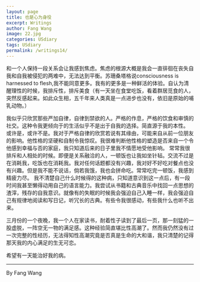 ```yaml
---
layout: page
title: 也是心为身役
excerpt: Writings
author: Fang Wang
image: 22.jpg
categories: USdiary
tags: USdiary
permalink: /writings14/
---
```




和一个人保持一段关系会让我感到焦虑。焦虑的根源大概是我会一直徘徊在丧失自我和自我被侵犯的两难中，无法达到平衡。苏珊桑塔格说consciousness is harnessed to flesh,我不能同意更多。我有的更多是一种鲜活的体验。自认为清醒理性的时候，我排斥性，排斥美食（有一天坐在食堂吃饭，看着群居觅食的人，突然反感起来。如此众生相，五千年来人类真是一点进步也没有，依旧是原始的哺乳动物。）

我似乎只欣赏那些严加自律，自律到禁欲的人。严格的作息，严格的饮食和审慎的社交。这种令我更倾向于的生活似乎不是出于自我的选择。简直源于我的本性。
或许是，或许不是。我对于严格自律的欣赏若说有其缘由，可能来自从前一位朋友的影响。他性格的坚硬和自制令我惊叹。我很难判断他性格的塑造是否来自一个令他感到幸福与否的家庭，我只知道后来的日子里我不情愿地受他影响。
常常我很排斥和人相处的时候。即便是关系融洽的人，一顿饭也让我如坐针毡。交流不过是在消耗我，吃饭也在消耗我。我对任何话题都没有兴趣，我对好不好吃对餐点也没有兴趣。但是我不能不说话，倘若我饿，我也会拼命吃。常常吃完一顿饭，我感到精疲力尽。
我不清楚自己什么时候得的这种病，只知道意识到这一点后，有一段时间我甚至懒得动用自己的语言能力。我尝试从书籍和古典音乐中找回一点思想的渣滓，残存的自我意识。就像有的失眠的时候我会强迫自己入睡一样，我会强迫自己有规律地阅读和写日记，听冗长的古典。有些令我很感动，有些我什么也听不出来。

三月份的一个夜晚，我一个人在家读书，耐着性子读到了最后一页，那一刻猛的一股虚脱，一阵空无一物的满足感。这种经验简直堪比性高潮了。然而我仍然没有过一次完整的性经历，无法得知性高潮究竟是否真是生命的大和谐，我只清楚的记得那天我的内心满足的生无可恋。

希望有一天能治好我的病。



****

By Fang Wang
